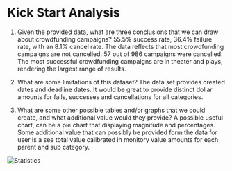 # Kick Start Analysis

1.	Given the provided data, what are three conclusions that we can draw about crowdfunding campaigns?
55.5% success rate, 36.4% failure rate, with an 8.1% cancel rate.  The data reflects that most crowdfunding campaigns are not cancelled. 57 out of 986 campaigns were cancelled.  The most successful crowdfunding campaigns are in theater and plays, rendering the largest range of results.

2.	What are some limitations of this dataset?
The data set provides created dates and deadline dates. It  would be great to provide distinct dollar amounts for fails, successes and cancellations for all categories.

3.	What are some other possible tables and/or graphs that we could create, and what additional value would they provide?
A possible useful chart, can be a pie chart that displaying magnitude and percentages.  Some additional value that can possibly be provided form the data for user is a see total value calibrated in monitory value amounts for each parent and sub category.


![Statistics](https://user-images.githubusercontent.com/67454945/209568089-ae8b07df-6ee4-4020-8f0a-463037f8b19f.png)
